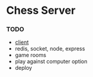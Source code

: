 # Chess Server

### TODO

- [client](https://github.com/jckmgraw/chess-client)
- redis, socket, node, express
- game rooms
- play against computer option
- deploy
